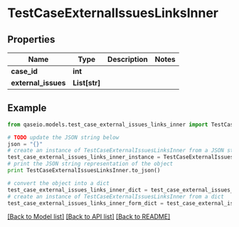 # TestCaseExternalIssuesLinksInner


## Properties

Name | Type | Description | Notes
------------ | ------------- | ------------- | -------------
**case_id** | **int** |  | 
**external_issues** | **List[str]** |  | 

## Example

```python
from qaseio.models.test_case_external_issues_links_inner import TestCaseExternalIssuesLinksInner

# TODO update the JSON string below
json = "{}"
# create an instance of TestCaseExternalIssuesLinksInner from a JSON string
test_case_external_issues_links_inner_instance = TestCaseExternalIssuesLinksInner.from_json(json)
# print the JSON string representation of the object
print TestCaseExternalIssuesLinksInner.to_json()

# convert the object into a dict
test_case_external_issues_links_inner_dict = test_case_external_issues_links_inner_instance.to_dict()
# create an instance of TestCaseExternalIssuesLinksInner from a dict
test_case_external_issues_links_inner_form_dict = test_case_external_issues_links_inner.from_dict(test_case_external_issues_links_inner_dict)
```
[[Back to Model list]](../README.md#documentation-for-models) [[Back to API list]](../README.md#documentation-for-api-endpoints) [[Back to README]](../README.md)


